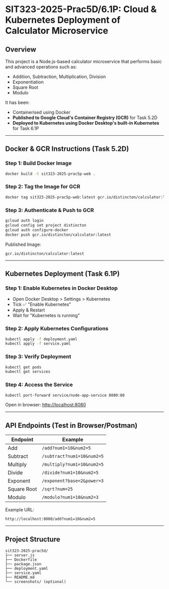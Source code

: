 # SIT323-2025-Prac5D/6.1P: Cloud & Kubernetes Deployment of Calculator Microservice

## Overview

This project is a Node.js-based calculator microservice that performs basic and advanced operations such as:

- Addition, Subtraction, Multiplication, Division
- Exponentiation
- Square Root
- Modulo

It has been:

- Containerised using Docker
- **Published to Google Cloud's Container Registry (GCR)** for Task 5.2D
- **Deployed to Kubernetes using Docker Desktop's built-in Kubernetes** for Task 6.1P

---

## Docker & GCR Instructions (Task 5.2D)

### Step 1: Build Docker Image

```bash
docker build -t sit323-2025-prac5p-web .
```

### Step 2: Tag the Image for GCR

```bash
docker tag sit323-2025-prac5p-web:latest gcr.io/distincton/calculator:latest
```

### Step 3: Authenticate & Push to GCR

```bash
gcloud auth login
gcloud config set project distincton
gcloud auth configure-docker
docker push gcr.io/distincton/calculator:latest
```

Published Image:

```
gcr.io/distincton/calculator:latest
```

---

## Kubernetes Deployment (Task 6.1P)

### Step 1: Enable Kubernetes in Docker Desktop

- Open Docker Desktop > Settings > Kubernetes
- Tick ✅ "Enable Kubernetes"
- Apply & Restart
- Wait for "Kubernetes is running"

### Step 2: Apply Kubernetes Configurations

```bash
kubectl apply -f deployment.yaml
kubectl apply -f service.yaml
```

### Step 3: Verify Deployment

```bash
kubectl get pods
kubectl get services
```

### Step 4: Access the Service

```bash
kubectl port-forward service/node-app-service 8080:80
```

Open in browser: [http://localhost:8080](http://localhost:8080)

---

## API Endpoints (Test in Browser/Postman)

| Endpoint    | Example                    |
| ----------- | -------------------------- |
| Add         | `/add?num1=10&num2=5`      |
| Subtract    | `/subtract?num1=10&num2=5` |
| Multiply    | `/multiply?num1=10&num2=5` |
| Divide      | `/divide?num1=10&num2=5`   |
| Exponent    | `/exponent?base=2&power=3` |
| Square Root | `/sqrt?num=25`             |
| Modulo      | `/modulo?num1=10&num2=3`   |

Example URL:

```
http://localhost:8080/add?num1=10&num2=5
```

---

## Project Structure

```
sit323-2025-prac5d/
├── server.js
├── Dockerfile
├── package.json
├── deployment.yaml
├── service.yaml
├── README.md
└── screenshots/ (optional)
```

